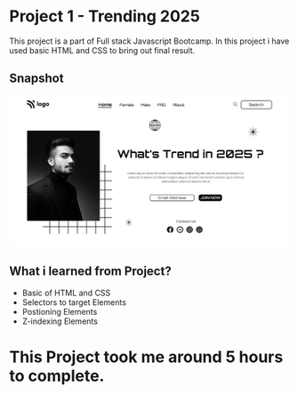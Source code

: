 # Project 1 - Trending 2025
This project is a part of Full stack Javascript Bootcamp. In this project i have used basic HTML and CSS to bring out final result.

## Snapshot

![Project 1 - Trending 2025](./snapshot/Project%201-Trending%202025.JPG)


## What i learned from Project?
- Basic of HTML and CSS
- Selectors to target Elements
- Postioning Elements
- Z-indexing Elements

# This Project took me around 5 hours to complete.
